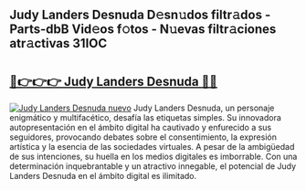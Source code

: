 ## Judy Landers Desnuda D𝚎sn𝚞dos filtr𝚊dos - Parts-dbB Vid𝚎os f𝚘tos - N𝚞evas filtr𝚊ciones atr𝚊ctivas 31IOC

# <h2><a href="http://mb1mpb.tromn.icu/?c=Judy+Landers+Desnuda">🔗👉👉👉 Judy Landers Desnuda 🔗🔗</a></h2>

[![Judy Landers Desnuda nuevo](https://i.imgur.com/pEAQMta.gif)](http://mb1mpb.tromn.icu/?c=Judy+Landers+Desnuda)
Judy Landers Desnuda, un personaje enigmático y multifacético, desafía las etiquetas simples. Su innovadora autopresentación en el ámbito digital ha cautivado y enfurecido a sus seguidores, provocando debates sobre el consentimiento, la expresión artística y la esencia de las sociedades virtuales. A pesar de la ambigüedad de sus intenciones, su huella en los medios digitales es imborrable. Con una determinación inquebrantable y un atractivo innegable, el potencial de Judy Landers Desnuda en el ámbito digital es ilimitado.
